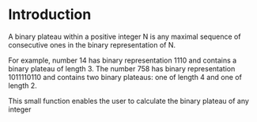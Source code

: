 Introduction
============

A binary plateau within a positive integer N is any maximal sequence of consecutive ones in the binary representation of N.

For example, number 14 has binary representation 1110 and contains a binary plateau of length 3. The number 758 has binary representation 1011110110 and contains two binary plateaus: one of length 4 and one of length 2.

This small function enables the user to calculate the binary plateau of any integer
